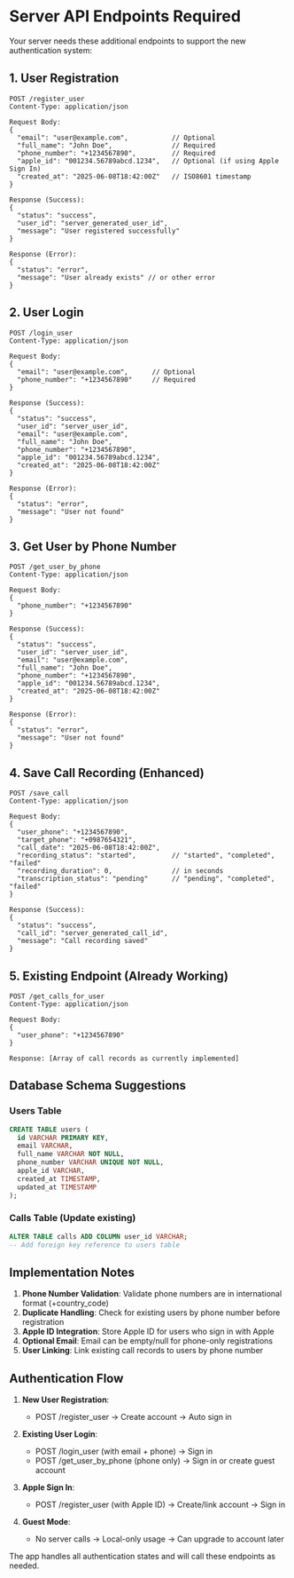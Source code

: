 # Server API Endpoints Required

Your server needs these additional endpoints to support the new authentication system:

## 1. User Registration
```
POST /register_user
Content-Type: application/json

Request Body:
{
  "email": "user@example.com",           // Optional
  "full_name": "John Doe",               // Required
  "phone_number": "+1234567890",         // Required
  "apple_id": "001234.56789abcd.1234",   // Optional (if using Apple Sign In)
  "created_at": "2025-06-08T18:42:00Z"   // ISO8601 timestamp
}

Response (Success):
{
  "status": "success",
  "user_id": "server_generated_user_id",
  "message": "User registered successfully"
}

Response (Error):
{
  "status": "error", 
  "message": "User already exists" // or other error
}
```

## 2. User Login
```
POST /login_user
Content-Type: application/json

Request Body:
{
  "email": "user@example.com",      // Optional
  "phone_number": "+1234567890"     // Required
}

Response (Success):
{
  "status": "success",
  "user_id": "server_user_id",
  "email": "user@example.com",
  "full_name": "John Doe",
  "phone_number": "+1234567890",
  "apple_id": "001234.56789abcd.1234",
  "created_at": "2025-06-08T18:42:00Z"
}

Response (Error):
{
  "status": "error",
  "message": "User not found"
}
```

## 3. Get User by Phone Number
```
POST /get_user_by_phone
Content-Type: application/json

Request Body:
{
  "phone_number": "+1234567890"
}

Response (Success):
{
  "status": "success",
  "user_id": "server_user_id",
  "email": "user@example.com",
  "full_name": "John Doe", 
  "phone_number": "+1234567890",
  "apple_id": "001234.56789abcd.1234",
  "created_at": "2025-06-08T18:42:00Z"
}

Response (Error):
{
  "status": "error",
  "message": "User not found"
}
```

## 4. Save Call Recording (Enhanced)
```
POST /save_call
Content-Type: application/json

Request Body:
{
  "user_phone": "+1234567890",
  "target_phone": "+0987654321",
  "call_date": "2025-06-08T18:42:00Z",
  "recording_status": "started",         // "started", "completed", "failed"
  "recording_duration": 0,               // in seconds
  "transcription_status": "pending"      // "pending", "completed", "failed"
}

Response (Success):
{
  "status": "success",
  "call_id": "server_generated_call_id",
  "message": "Call recording saved"
}
```

## 5. Existing Endpoint (Already Working)
```
POST /get_calls_for_user
Content-Type: application/json

Request Body:
{
  "user_phone": "+1234567890"
}

Response: [Array of call records as currently implemented]
```

## Database Schema Suggestions

### Users Table
```sql
CREATE TABLE users (
  id VARCHAR PRIMARY KEY,
  email VARCHAR,
  full_name VARCHAR NOT NULL,
  phone_number VARCHAR UNIQUE NOT NULL,
  apple_id VARCHAR,
  created_at TIMESTAMP,
  updated_at TIMESTAMP
);
```

### Calls Table (Update existing)
```sql
ALTER TABLE calls ADD COLUMN user_id VARCHAR;
-- Add foreign key reference to users table
```

## Implementation Notes

1. **Phone Number Validation**: Validate phone numbers are in international format (+country_code)
2. **Duplicate Handling**: Check for existing users by phone number before registration
3. **Apple ID Integration**: Store Apple ID for users who sign in with Apple
4. **Optional Email**: Email can be empty/null for phone-only registrations
5. **User Linking**: Link existing call records to users by phone number

## Authentication Flow

1. **New User Registration**: 
   - POST /register_user → Create account → Auto sign in
   
2. **Existing User Login**:
   - POST /login_user (with email + phone) → Sign in
   - POST /get_user_by_phone (phone only) → Sign in or create guest account
   
3. **Apple Sign In**:
   - POST /register_user (with Apple ID) → Create/link account → Sign in
   
4. **Guest Mode**:
   - No server calls → Local-only usage → Can upgrade to account later

The app handles all authentication states and will call these endpoints as needed.